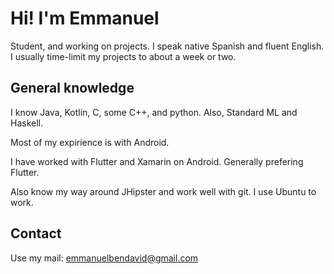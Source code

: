 # Hi! I'm Emmanuel
Student, and working on projects. I speak native Spanish and fluent English.
I usually time-limit my projects to about a week or two.

## General knowledge
I know Java, Kotlin, C, some C++, and python. Also, Standard ML and Haskell.

Most of my expirience is with Android.

I have worked with Flutter and Xamarin on Android. Generally prefering Flutter.

Also know my way around JHipster and work well with git.
I use Ubuntu to work.

## Contact
Use my mail: emmanuelbendavid@gmail.com
